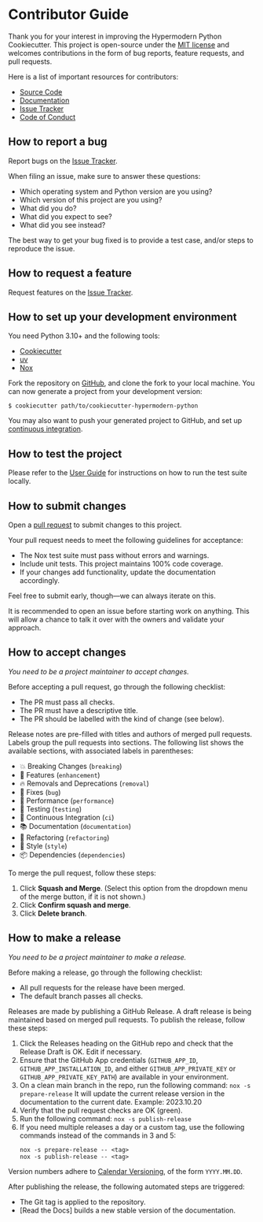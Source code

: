 # Contributor Guide

Thank you for your interest in improving the Hypermodern Python Cookiecutter.
This project is open-source under the [MIT license] and
welcomes contributions in the form of bug reports, feature requests, and pull requests.

Here is a list of important resources for contributors:

- [Source Code]
- [Documentation]
- [Issue Tracker]
- [Code of Conduct]

## How to report a bug

Report bugs on the [Issue Tracker].

When filing an issue, make sure to answer these questions:

- Which operating system and Python version are you using?
- Which version of this project are you using?
- What did you do?
- What did you expect to see?
- What did you see instead?

The best way to get your bug fixed is to provide a test case,
and/or steps to reproduce the issue.

## How to request a feature

Request features on the [Issue Tracker].

## How to set up your development environment

You need Python 3.10+ and the following tools:

- [Cookiecutter]
- [uv]
- [Nox]

Fork the repository on [GitHub],
and clone the fork to your local machine. You can now generate a project
from your development version:

```console
$ cookiecutter path/to/cookiecutter-hypermodern-python
```

You may also want to push your generated project to GitHub,
and set up [continuous integration].

## How to test the project

Please refer to the [User Guide]
for instructions on how to run the test suite locally.

## How to submit changes

Open a [pull request] to submit changes to this project.

Your pull request needs to meet the following guidelines for acceptance:

- The Nox test suite must pass without errors and warnings.
- Include unit tests. This project maintains 100% code coverage.
- If your changes add functionality, update the documentation accordingly.

Feel free to submit early, though—we can always iterate on this.

It is recommended to open an issue before starting work on anything.
This will allow a chance to talk it over with the owners and validate your approach.

## How to accept changes

_You need to be a project maintainer to accept changes._

Before accepting a pull request, go through the following checklist:

- The PR must pass all checks.
- The PR must have a descriptive title.
- The PR should be labelled with the kind of change (see below).

Release notes are pre-filled with titles and authors of merged pull requests.
Labels group the pull requests into sections.
The following list shows the available sections,
with associated labels in parentheses:

- 💥 Breaking Changes (`breaking`)
- 🚀 Features (`enhancement`)
- 🔥 Removals and Deprecations (`removal`)
- 🐞 Fixes (`bug`)
- 🐎 Performance (`performance`)
- 🚨 Testing (`testing`)
- 👷 Continuous Integration (`ci`)
- 📚 Documentation (`documentation`)
- 🔨 Refactoring (`refactoring`)
- 💄 Style (`style`)
- 📦 Dependencies (`dependencies`)

To merge the pull request, follow these steps:

1. Click **Squash and Merge**.
   (Select this option from the dropdown menu of the merge button, if it is not shown.)
2. Click **Confirm squash and merge**.
3. Click **Delete branch**.

## How to make a release

_You need to be a project maintainer to make a release._

Before making a release, go through the following checklist:

- All pull requests for the release have been merged.
- The default branch passes all checks.

Releases are made by publishing a GitHub Release.
A draft release is being maintained based on merged pull requests.
To publish the release, follow these steps:

1. Click the Releases heading on the GitHub repo and check that the Release Draft is
   OK. Edit if necessary.
2. Ensure that the GitHub App credentials (`GITHUB_APP_ID`, `GITHUB_APP_INSTALLATION_ID`,
   and either `GITHUB_APP_PRIVATE_KEY` or `GITHUB_APP_PRIVATE_KEY_PATH`) are available in your environment.
3. On a clean main branch in the repo, run the following command:
   `nox -s prepare-release`
   It will update the current release version in the documentation to the current
   date. Example: 2023.10.20
4. Verify that the pull request checks are OK (green).
5. Run the following command:
   `nox -s publish-release`
6. If you need multiple releases a day or a custom tag, use the following commands
   instead of the commands in 3 and 5:
   ```shell
   nox -s prepare-release -- <tag>
   nox -s publish-release -- <tag>
   ```

Version numbers adhere to [Calendar Versioning],
of the form `YYYY.MM.DD`.

After publishing the release, the following automated steps are triggered:

- The Git tag is applied to the repository.
- [Read the Docs] builds a new stable version of the documentation.

<!-- github-only -->

[calendar versioning]: https://calver.org/
[continuous integration]: docs/quickstart.md#continuous-integration
[cookiecutter]: https://cookiecutter.readthedocs.io/
[documentation]: docs/index.md
[github]: https://github.com/yfukai/yfukai-pypitemplate
[github pages]: https://statisticsnorway.github.io/ssb-pypitemplate/
[issue tracker]: https://github.com/yfukai/yfukai-pypitemplate/issues
[mit license]: https://opensource.org/license/mit/
[nox]: https://nox.thea.codes/
[uv]: https://docs.astral.sh/uv/
[pull request]: https://github.com/yfukai/yfukai-pypitemplate/pulls
[source code]: https://github.com/yfukai/yfukai-pypitemplate
[user guide]: docs/guide.md#how-to-test-your-project
[code of conduct]: CODE_OF_CONDUCT.md
